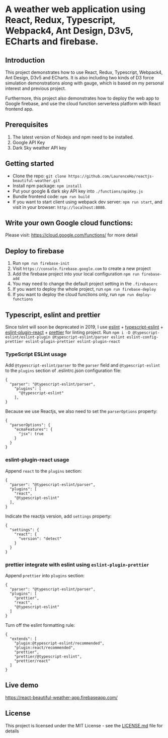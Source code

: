 # A weather web application using React, Redux, Typescript, Webpack4, Ant Design, D3v5, ECharts and firebase.

## Introduction
This project demonstrates how to use React, Redux, Typescript, Webpack4, Ant Design, D3v5 and ECharts. 
It is also including two kinds of D3 force simulation demonstrations along with gauge, which 
is based on my personal interest and previous project. 

Furthermore, this project also demonstrates how to deploy the web app to Google firebase, and use the cloud 
function serverless platform with React frontend app.

## Prerequisites
1. The latest version of Nodejs and npm need to be installed.
2. Google API Key
3. Dark Sky weather API key

## Getting started
* Clone the repo: `git clone https://github.com/LaurenceHo/reactjs-beautiful-weather.git`
* Install npm package: `npm install`
* Put your google & dark sky API key into `./functions/apiKey.js`
* Bundle frontend code: `npm run build`
* If you want to start client using webpack dev server: `npm run start`, and visit in your browser: `http://localhost:8080`.

## Write your own Google cloud functions:
Please visit: https://cloud.google.com/functions/ for more detail

## Deploy to firebase
1. Run `npm run firebase-init`
2. Visit `https://console.firebase.google.com` to create a new project
3. Add the firebase project into your local configuration `npm run firebase-add`
4. You may need to change the default project setting in the `.firebaserc`
5. If you want to deploy the whole project, run `npm run firebase-deploy`
6. If you want to deploy the cloud functions only, run `npm run deploy-functions`

## Typescript, eslint and prettier
Since tslint will soon be deprecated in 2019, I use [eslint](https://eslint.org/) + [typescript-eslint](https://github.com/typescript-eslint/typescript-eslint) + 
[eslint-plugin-react](https://github.com/yannickcr/eslint-plugin-react) + [prettier](https://prettier.io/) for linting project.
Run `npm i -D @typescript-eslint/eslint-plugin @typescript-eslint/parser eslint eslint-config-prettier eslint-plugin-prettier eslint-plugin-react`
### TypeScript ESLint usage
Add `@typescript-eslint/parser` to the `parser` field and `@typescript-eslint` to the `plugins` section of .eslintrc.json configuration file:
```
{
  "parser": "@typescript-eslint/parser",
    "plugins": [
      "@typescript-eslint"
    ],
}
```
Because we use Reactjs, we also need to set the `parserOptions` property:
```
{
  "parserOptions": {
    "ecmaFeatures": {
      "jsx": true
    }
  }
}  
```
### eslint-plugin-react usage
Append `react` to the `plugins` section:
```
{
  "parser": "@typescript-eslint/parser",
  "plugins": [
    "react",
    "@typescript-eslint"
  ],
}
```
Indicate the reactjs version, add `settings` property:
```
{
  "settings": {
    "react": {
      "version": "detect"
    }
  }
}
```
### prettier integrate with eslint using `eslint-plugin-prettier`
Append `prettier` into `plugins` section:
```
{
  "parser": "@typescript-eslint/parser",
  "plugins": [
    "prettier",
    "react",
    "@typescript-eslint"
  ]
}
```
Turn off the eslint formatting rule:
```
{
  "extends": [
    "plugin:@typescript-eslint/recommended",
    "plugin:react/recommended",
    "prettier",
    "prettier/@typescript-eslint",
    "prettier/react"
  ]
}
```

## Live demo
https://react-beautiful-weather-app.firebaseapp.com/

## License
This project is licensed under the MIT License - see the [LICENSE.md](LICENSE.md) file for details
